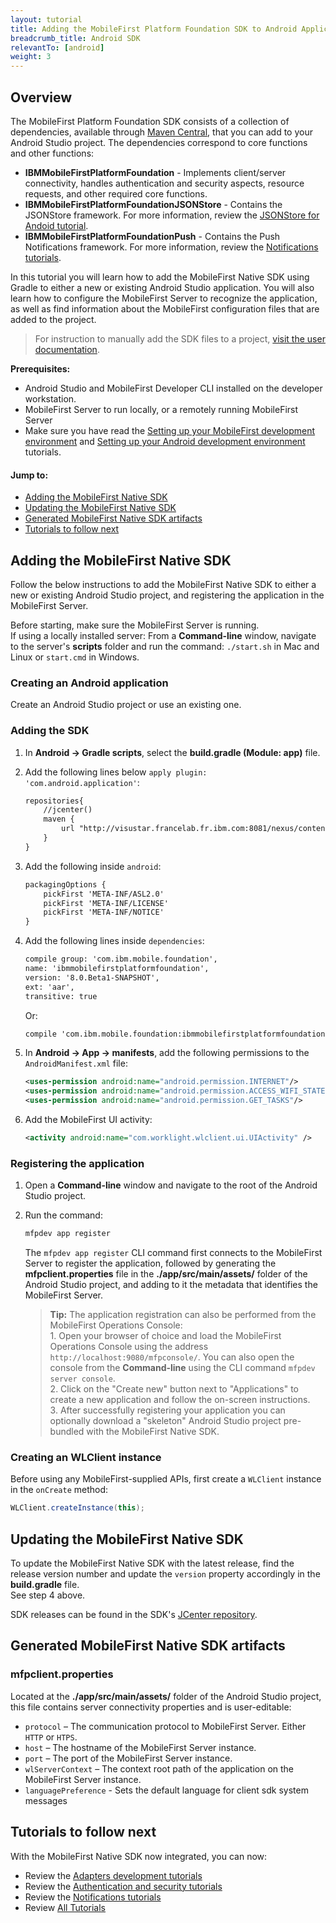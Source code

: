 ```yaml
---
layout: tutorial
title: Adding the MobileFirst Platform Foundation SDK to Android Applications
breadcrumb_title: Android SDK
relevantTo: [android]
weight: 3
---
```

## Overview
The MobileFirst Platform Foundation SDK consists of a collection of dependencies, available through [Maven Central](http://search.maven.org/), that you can add to your Android Studio project. The dependencies correspond to core functions and other functions:

* **IBMMobileFirstPlatformFoundation** - Implements client/server connectivity, handles authentication and security aspects, resource requests, and other required core functions.
* **IBMMobileFirstPlatformFoundationJSONStore** - Contains the JSONStore framework. For more information, review the [JSONStore for Andoid tutorial](../../using-the-mfpf-sdk/jsonstore-android/).
* **IBMMobileFirstPlatformFoundationPush** - Contains the Push Notifications framework. For more information, review the [Notifications tutorials](../../notifications/).

In this tutorial you will learn how to add the MobileFirst Native SDK using Gradle to either a new or existing Android Studio application. You will also learn how to configure the MobileFirst Server to recognize the application, as well as find information about the MobileFirst configuration files that are added to the project.

> For instruction to manually add the SDK files to a project, [visit the user documentation](http://www-01.ibm.com/support/knowledgecenter/SSHS8R_8.0.0/wl_welcome.html).

**Prerequisites:** 

- Android Studio and MobileFirst Developer CLI installed on the developer workstation.  
- MobileFirst Server to run locally, or a remotely running MobileFirst Server
- Make sure you have read the [Setting up your MobileFirst development environment](../../setting-up-your-development-environment/mobilefirst-development-environment) and [Setting up your Android development environment](../../setting-up-your-development-environment/android-development-environment) tutorials.

#### Jump to:

- [Adding the MobileFirst Native SDK](#adding-the-mobilefirst-native-sdk)
- [Updating the MobileFirst Native SDK](#updating-the-mobilefirst-native-sdk)
- [Generated MobileFirst Native SDK artifacts](#generated-mobilefirst-native-sdk-artifacts)
- [Tutorials to follow next](#tutorials-to-follow-next)

## Adding the MobileFirst Native SDK
Follow the below instructions to add the MobileFirst Native SDK to either a new or existing Android Studio project, and registering the application in the MobileFirst Server.

Before starting, make sure the MobileFirst Server is running.  
If using a locally installed server: From a **Command-line** window, navigate to the server's **scripts** folder and run the command: `./start.sh` in Mac and Linux or `start.cmd` in Windows.

### Creating an Android application
Create an Android Studio project or use an existing one.  

### Adding the SDK

1. In **Android → Gradle scripts**, select the **build.gradle (Module: app)** file.

2. Add the following lines below `apply plugin: 'com.android.application'`:

    ```xml
    repositories{
        //jcenter()
        maven {
            url "http://visustar.francelab.fr.ibm.com:8081/nexus/content/repositories/mobile-s/"
        }
    }
    ```
    
3. Add the following inside `android`:
    
    ```xml
    packagingOptions {
        pickFirst 'META-INF/ASL2.0'
        pickFirst 'META-INF/LICENSE'
        pickFirst 'META-INF/NOTICE'
    }
    ```
    
4. Add the following lines inside `dependencies`:

    ```xml
    compile group: 'com.ibm.mobile.foundation',
    name: 'ibmmobilefirstplatformfoundation',
    version: '8.0.Beta1-SNAPSHOT',
    ext: 'aar',
    transitive: true
    ```
    
    Or: 

    ```xml
    compile 'com.ibm.mobile.foundation:ibmmobilefirstplatformfoundation:8.0.Beta1-SNAPSHOT'
    ```
    
5. In **Android → App → manifests**, add the following permissions to the `AndroidManifest.xml` file:

    ```xml
    <uses-permission android:name="android.permission.INTERNET"/>
    <uses-permission android:name="android.permission.ACCESS_WIFI_STATE"/>
    <uses-permission android:name="android.permission.GET_TASKS"/>
    ```
6. Add the MobileFirst UI activity:

    ```xml
    <activity android:name="com.worklight.wlclient.ui.UIActivity" />
    ```

### Registering the application
1. Open a **Command-line** window and navigate to the root of the Android Studio project.  

2. Run the command: 
 
    ```bash
    mfpdev app register
    ```
    
    The `mfpdev app register` CLI command first connects to the MobileFirst Server to register the application, followed by generating the **mfpclient.properties** file in the **./app/src/main/assets/** folder of the Android Studio project, and adding to it the metadata that identifies the MobileFirst Server.
        
    > <span class="glyphicon glyphicon-info-sign" aria-hidden="true"></span> **Tip:** The application registration can also be performed from the MobileFirst Operations Console:    
        1. Open your browser of choice and load the MobileFirst Operations Console using the address  `http://localhost:9080/mfpconsole/`. You can also open the console from the **Command-line** using the CLI command `mfpdev server console`.  
        2. Click on the "Create new" button next to "Applications" to create a new application and follow the on-screen instructions.  
        3. After successfully registering your application you can optionally download a "skeleton" Android Studio project pre-bundled with the MobileFirst Native SDK.

### Creating an WLClient instance
Before using any MobileFirst-supplied APIs, first create a `WLClient` instance in the `onCreate` method:

```java
WLClient.createInstance(this);
```

## Updating the MobileFirst Native SDK
To update the MobileFirst Native SDK with the latest release, find the release version number and update the `version` property accordingly in the **build.gradle** file.  
See step 4 above.

SDK releases can be found in the SDK's [JCenter repository](https://bintray.com/bintray/jcenter/com.ibm.mobile.foundation%3Aibmmobilefirstplatformfoundation/view#).

## Generated MobileFirst Native SDK artifacts

### mfpclient.properties 
Located at the **./app/src/main/assets/** folder of the Android Studio project, this file contains server connectivity properties and is user-editable:

- `protocol` – The communication protocol to MobileFirst Server. Either `HTTP` or `HTPS`.
- `host` – The hostname of the MobileFirst Server instance.
- `port` – The port of the MobileFirst Server instance.
- `wlServerContext` – The context root path of the application on the MobileFirst Server instance.
- `languagePreference` - Sets the default language for client sdk system messages

## Tutorials to follow next
With the MobileFirst Native SDK now integrated, you can now:

- Review the [Adapters development tutorials](../../adapters/)
- Review the [Authentication and security tutorials](../../authentication-and-security/)
- Review the [Notifications tutorials](../../notifications/)
- Review [All Tutorials](../../all-tutorials)
